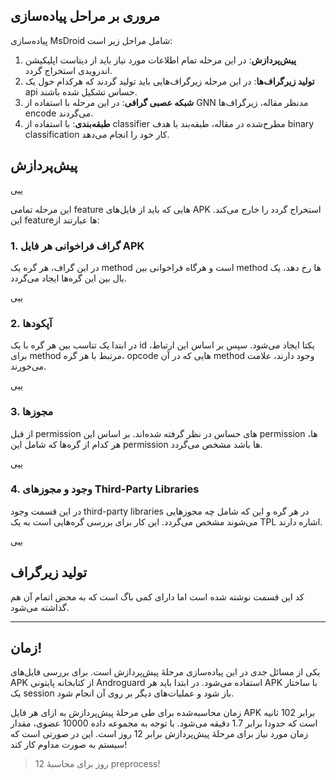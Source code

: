 ## مروری بر مراحل پیاده‌سازی

پیاده‌سازی MsDroid شامل مراحل زیر است:
1. **پیش‌پردازش**: در این مرحله تمام اطلاعات مورد نیاز باید از دیتاست اپلیکیشن اندرویدی استخراج گردد.
2. **تولید زیرگراف‌ها**: در این مرحله زیرگراف‌هایی باید تولید گردند که هرکدام حول یک api حساس تشکیل شده باشند.
3. **شبکه عصبی گرافی**: در این مرحله با استفاده از GNN مدنظر مقاله، زیرگراف‌ها encode می‌گردند.
4. **طبقه‌بندی**: با استفاده از classifier مطرح‌شده در مقاله، طبقه‌بند با هدف binary classification کار خود را انجام می‌دهد.

## پیش‌پردازش

ییی

این مرحله تمامی feature هایی که باید از فایل‌های APK استخراج گردد را خارج می‌کند. این featureها عبارتند از:
### 1. گراف فراخوانی هر فایل APK
در این گراف، هر گره یک method است و هرگاه فراخوانی بین method ها رخ دهد، یک یال بین این گره‌ها ایجاد می‌گردد.

ییی

### 2. آپکودها
در ابتدا یک تناسب بین هر گره با یک id یکتا ایجاد می‌شود. سپس بر اساس این ارتباط، برای method مرتبط با هر گره، opcode هایی که در آن method وجود دارند، علامت می‌خورند.

ییی

### 3. مجوزها
از قبل permission های حساس در نظر گرفته شده‌اند. بر اساس این permission ها، هر کدام از گره‌ها که شامل این permission ها باشد مشخص می‌گردد.

ییی

### 4. وجود و مجوزهای Third-Party Libraries
در این قسمت وجود third-party libraries در هر گره و این که شامل چه مجوزهایی می‌شوند مشخص می‌گردد. این کار برای بررسی گره‌هایی است به یک TPL اشاره دارند.

ییی


## تولید زیرگراف
کد این قسمت نوشته شده است اما دارای کمی باگ است که به محض اتمام آن هم گذاشته می‌شود.

---
## زمان!

یکی از مسائل جدی در این پیاده‌سازی مرحلۀ پیش‌پردازش است. برای بررسی فایل‌های APK از کتابخانه پایتونی Androguard استفاده می‌شود. در ابتدا باید هر APK با ساختار یک session باز شود و عملیات‌های دیگر بر روی آن انجام شود.

زمان محاسبه‌شده برای طی مرحلۀ پیش‌پردازش به ازای هر فایل APK برابر 102 ثانیه است که حدودا برابر 1.7 دقیقه می‌شود. با توجه به مجموعه داده 10000 عضوی، مقدار زمان مورد نیاز برای مرحلۀ پیش‌پردازش برابر 12 روز است. این در صورتی است که سیستم به صورت مداوم کار کند!

> 12 روز برای محاسبۀ preprocess!

